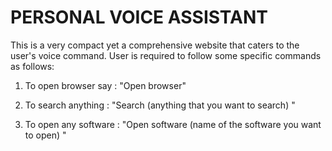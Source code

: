 # PERSONAL VOICE ASSISTANT
This is a very compact yet a comprehensive website that caters to the user's voice command. 
User is required to follow some specific commands as follows:

1. To open browser say : "Open browser"
2. To search anything : "Search (anything that you want to search) " 

4. To open any software : "Open software (name of the software you want to open) "

